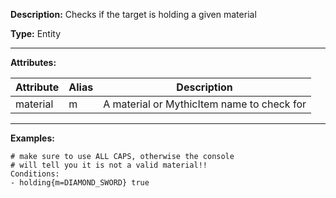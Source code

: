 **Description:** Checks if the target is holding a given material

**Type:** Entity

---

**Attributes:**

| Attribute | Alias   | Description                |
| --------- | ------- | -------------------------- |
| material  | m       | A material or MythicItem name to check for |

---

**Examples:**

```
# make sure to use ALL CAPS, otherwise the console
# will tell you it is not a valid material!!
Conditions:
- holding{m=DIAMOND_SWORD} true
```